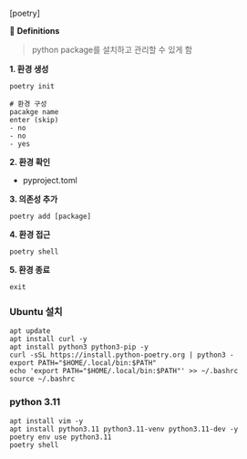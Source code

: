 [poetry]

👀 **Definitions**

> python package를 설치하고 관리할 수 있게 함

**1. 환경 생성**

```
poetry init

# 환경 구성
pacakge name
enter (skip)
- no
- no
- yes
```

**2. 환경 확인**

- pyproject.toml

**3. 의존성 추가**

```
poetry add [package]
```

**4. 환경 접근**

```
poetry shell
```

**5. 환경 종료**

```
exit
```



### Ubuntu 설치

```
apt update
apt install curl -y
apt install python3 python3-pip -y
curl -sSL https://install.python-poetry.org | python3 -
export PATH="$HOME/.local/bin:$PATH"
echo 'export PATH="$HOME/.local/bin:$PATH"' >> ~/.bashrc
source ~/.bashrc
```



### python 3.11

```
apt install vim -y
apt install python3.11 python3.11-venv python3.11-dev -y
poetry env use python3.11
poetry shell
```

